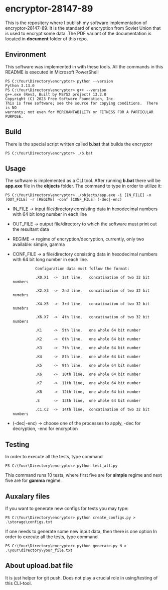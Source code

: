# encryptor-28147-89
This is the repositery where I publish my software implementation of encryptor-28147-89.
It is the standard of encryption from Soviet Union that is used to encrypt some data.
The PDF variant of the documentation is located in **document** folder of this repo.

## Environment 
This software was implemented in with these tools. All the commands in this README is executed in Microsoft PowerShell

````
PS C:\Your\Directory\encryptor> python --version
Python 3.13.0
PS C:\Your\Directory\encryptor> g++ --version
g++.exe (Rev3, Built by MSYS2 project) 13.2.0
Copyright (C) 2023 Free Software Foundation, Inc.
This is free software; see the source for copying conditions.  There is NO
warranty; not even for MERCHANTABILITY or FITNESS FOR A PARTICULAR PURPOSE.
````

## Build
There is the special script written called **b.bat** that builds the encryptor

````
PS C:\Your\Directory\encryptor> ./b.bat
````

## Usage
The software is implemented as a CLI tool. After running **b.bat** there will be **app.exe** file in the **objects** folder.
The command to type in order to utilize it:
````
PS C:\Your\Directory\encryptor> ./objects/app.exe -i [IN_FILE] -o [OUT_FILE] -r [REGIME] -conf [CONF_FILE] (-dec|-enc) 
````
* IN_FILE    -> input file/directory consisting data in hexodecimal numbers with 64 bit long number in each line
* OUT_FILE   -> output file/directory to which the software must print out the resultant data
* REGIME     -> regime of encryption/decryption, currently, only two available: simple, gamma
* CONF_FILE  -> a file/directory consisting data in hexodecimal numbers with 64 bit long number in each line. 

                Configuration data must follow the format:
                
                .X0.X1  ->  1st line,   concatination of two 32 bit numbers
                
                .X2.X3  ->  2nd line,   concatination of two 32 bit numebrs
                
                .X4.X5  ->  3rd line,   concatination of two 32 bit numebrs
                
                .X6.X7  ->  4th line,   concatination of two 32 bit numbers
                
                .K1     ->  5th line,   one whole 64 bit number
                
                .K2     ->  6th line,   one whole 64 bit number
                
                .K3     ->  7th line,   one whole 64 bit number
                
                .K4     ->  8th line,   one whole 64 bit number
                
                .K5     ->  9th line,   one whole 64 bit number
                
                .K6     ->  10th line,  one whole 64 bit number
                
                .K7     ->  11th line,  one whole 64 bit number
                
                .K8     ->  12th line,  one whole 64 bit number
                
                .S      ->  13th line,  one whole 64 bit number
                
                .C1.C2  ->  14th line,  concatination of two 32 bit numbers

* (-dec|-enc) -> choose one of the processes to apply, -dec for decryption, -enc for encryption

## Testing
In order to execute all the tests, type command
````
PS C:\Your\Directory\encryptor> python test_all.py
````
This command runs 10 tests, where first five are for **simple** regime and next five are for **gamma** regime.

## Auxalary files
If you want to generate new configs for tests you may type:
````
PS C:\Your\Directory\encryptor> python create_configs.py > .\storage\configs.txt
````
If one needs to generate some new input data, then there is one option
In order to execute all the tests, type command
````
PS C:\Your\Directory\encryptor> python generate.py N > .\your\directory\your_file.txt
````
## About upload.bat file
It is just helper for git push. Does not play a crucial role in using/testing of this CLI-tool. 